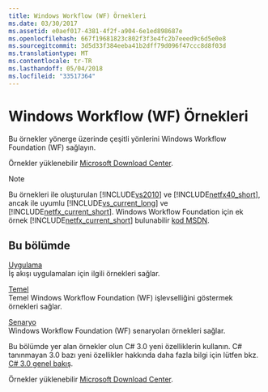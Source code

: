 ```yaml
---
title: Windows Workflow (WF) Örnekleri
ms.date: 03/30/2017
ms.assetid: e0aef017-4381-4f2f-a904-6e1ed898687e
ms.openlocfilehash: 667f19681823c802f3f3e4fc2b7eeed9c6d5e0e8
ms.sourcegitcommit: 3d5d33f384eeba41b2dff79d096f47ccc8d8f03d
ms.translationtype: MT
ms.contentlocale: tr-TR
ms.lasthandoff: 05/04/2018
ms.locfileid: "33517364"
---
```

# <a name="windows-workflow-wf-samples"></a>Windows Workflow (WF) Örnekleri
Bu örnekler yönerge üzerinde çeşitli yönlerini Windows Workflow Foundation (WF) sağlayın.  
  
Örnekler yüklenebilir [Microsoft Download Center](http://go.microsoft.com/fwlink/?LinkId=150780).  
  
> [!NOTE]
>  Bu örnekleri ile oluşturulan [!INCLUDE[vs2010](../../../../includes/vs2010-md.md)] ve [!INCLUDE[netfx40_short](../../../../includes/netfx40-short-md.md)], ancak ile uyumlu [!INCLUDE[vs_current_long](../../../../includes/vs-current-long-md.md)] ve [!INCLUDE[netfx_current_short](../../../../includes/netfx-current-short-md.md)]. Windows Workflow Foundation için ek örnek [!INCLUDE[netfx_current_short](../../../../includes/netfx-current-short-md.md)] bulunabilir [kod MSDN](http://aka.ms/WF45Samples).
  
## <a name="in-this-section"></a>Bu bölümde  
 [Uygulama](../../../../docs/framework/windows-workflow-foundation/samples/application.md)  
 İş akışı uygulamaları için ilgili örnekleri sağlar.  
  
 [Temel](../../../../docs/framework/windows-workflow-foundation/samples/basic.md)  
 Temel Windows Workflow Foundation (WF) işlevselliğini göstermek örnekleri sağlar.  
  
 [Senaryo](../../../../docs/framework/windows-workflow-foundation/samples/scenario.md)  
 Windows Workflow Foundation (WF) senaryoları örnekleri sağlar.  
  
 Bu bölümde yer alan örnekler olun C# 3.0 yeni özelliklerin kullanın. C# tanınmayan 3.0 bazı yeni özellikler hakkında daha fazla bilgi için lütfen bkz. [C# 3.0 genel bakış](http://go.microsoft.com/fwlink/?LinkId=193972).  
  
 Örnekler yüklenebilir [Microsoft Download Center](http://go.microsoft.com/fwlink/?LinkId=150780).
